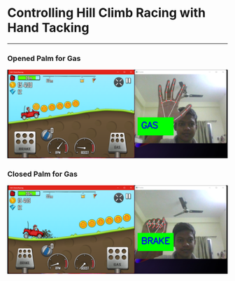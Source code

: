 <h1>Controlling Hill Climb Racing with Hand Tacking</h1>
<hr/>
<h3>Opened Palm for Gas</h3>
<img src="./gas.png" />
<br/>
<h3>Closed Palm for Gas</h3>
<img src="./brake.png" />
